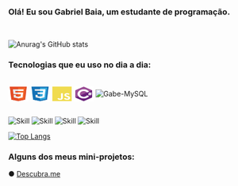 ### Olá! Eu sou Gabriel Baia, um estudante de programação.
<br>

![Anurag's GitHub stats](https://github-readme-stats.vercel.app/api?username=GabrielBaiaDias&show_icons=true&theme=dark)

### Tecnologias que eu uso no dia a dia:

<div style="display: inline_block"><br>
  <img align="center" alt="Gabe-HTML" height="30" width="40" src="https://raw.githubusercontent.com/devicons/devicon/master/icons/html5/html5-original.svg">
  <img align="center" alt="Gabe-CSS" height="30" width="40" src="https://raw.githubusercontent.com/devicons/devicon/master/icons/css3/css3-original.svg">
  <img align="center" alt="Gabe-Js" height="30" width="40" src="https://raw.githubusercontent.com/devicons/devicon/master/icons/javascript/javascript-plain.svg">
  <img align="center" alt="Gabe-Csharp" height="30" width="40" src="https://raw.githubusercontent.com/devicons/devicon/master/icons/csharp/csharp-original.svg"> 
  <img align="center" alt="Gabe-MySQL" height="30" width="auto" src="https://img.shields.io/badge/MySQL-005C84?style=for-the-badge&logo=mysql&logoColor=white">
</div>

<div style="display:""inline_block"><br>

![Skill](https://img.shields.io/badge/HTML5-E34F26?style=for-the-badge&logo=html5&logoColor=white)
![Skill](https://img.shields.io/badge/CSS3-1572B6?style=for-the-badge&logo=css3&logoColor=white)
![Skill](https://img.shields.io/badge/JavaScript-F7DF1E?style=for-the-badge&logo=javascript&logoColor=black)
![Skill](https://img.shields.io/badge/C%23-239120?style=for-the-badge&logo=c-sharp&logoColor=white)

[![Top Langs](https://github-readme-stats.vercel.app/api/top-langs/?username=GabrielBaiaDias&layout=compact)](https://github.com/GabrielBaiaDias/github-readme-stats)

</div>

### Alguns dos meus mini-projetos:

● <a href="https://gabrielbaiadias.github.io/Descubra_me/pagina3.html" target="_blank">Descubra.me</a>
